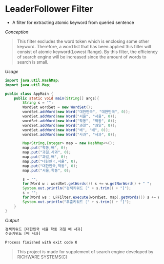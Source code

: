# LeaderFollower Filter

- A filter for extracting atomic keyword from queried sentence

*Conception*

> This filter excludes the word token which is enclosing some other keyword.
> Therefore, a word list that has been applied this filter will consist of atomic keyword(Lowest Range).
> By this filter, the efficiency of search engine will be increased since the amount of words to search is small.

*Usage*

```java
import java.util.HashMap;
import java.util.Map;

public class AppMain {
    public static void main(String[] args){
        String s = "";
        WordSet wordSet = new WordSet();
        wordSet.addWord(new Word("대한민국", "대한민국", 0));
        wordSet.addWord(new Word("서울", "서울", 0));
        wordSet.addWord(new Word("학동", "학동", 0));
        wordSet.addWord(new Word("과일", "과일", 0));
        wordSet.addWord(new Word("배", "배", 0));
        wordSet.addWord(new Word("사과", "사과", 0));

        Map<String,Integer> map = new HashMap<>();
        map.put("학동,배", 0);
        map.put("과일,사과", 0);
        map.put("과일,배", 0);
        map.put("대한민국,서울", 0);
        map.put("대한민국,학동", 0);
        map.put("서울,학동", 0);

        s = "";
        for(Word w : wordSet.getWords()) s += w.getNorWord() + " ";
        System.out.println("검색키워드 [" + s.trim() + "]");
        s = "";
        for(Word ws : LFFilter.execute(wordSet, map).getWords()) s += ws.getNorWord() + " ";
        System.out.println("추출키워드 [" + s.trim() + "]");
    }
}
```

*Output*
```sh
검색키워드 [대한민국 서울 학동 과일 배 사과]
추출키워드 [배 사과]

Process finished with exit code 0
```

> This project is made for supplement of search engine developed by RICHWARE SYSTEMS(C)